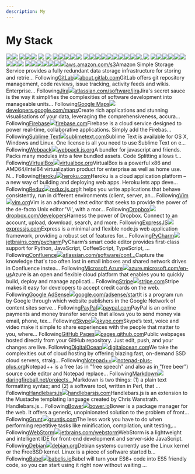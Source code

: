 ```yaml
---
description: My
---
```


# My Stack

[![](https://img.stackshare.io/service/7879/GraphiQL.png)](https://stackshare.io/graphiql)[![](https://img.stackshare.io/package/14575/default\_490406fdda9dc75804913583bc9d0f6648768698.png)](https://stackshare.io/nuget-node-js)  [![](https://img.stackshare.io/service/1647/google-cloud-endpoints.png)](https://stackshare.io/google-cloud-endpoints)[![](https://img.stackshare.io/service/7670/m3cEA33V\_400x400.jpg)](https://stackshare.io/firebase-cloud-messaging)[![](https://img.stackshare.io/service/7374/react-redux.png)](https://stackshare.io/react-redux) [![](https://img.stackshare.io/package/15892/default\_e0a4fb1126d7400f419f0931cf1669947a5bc552.png)](https://stackshare.io/npm-jquery) [![](https://img.stackshare.io/service/1011/n1JRsFeB\_400x400.png)](https://stackshare.io/nodejs) [![](https://img.stackshare.io/service/27/sBsvBbjY.png)](https://stackshare.io/github)[![](https://img.stackshare.io/service/1209/javascript.jpeg)](https://stackshare.io/javascript)[![](https://img.stackshare.io/service/993/pUBY5pVj.png)](https://stackshare.io/python)[![](https://img.stackshare.io/service/1046/git.png)](https://stackshare.io/git)[![](https://img.stackshare.io/service/1021/lxEKmMnB\_400x400.jpg)](https://stackshare.io/jquery) [![](https://img.stackshare.io/service/586/n4u37v9t\_400x400.png)](https://stackshare.io/docker)[![](https://img.stackshare.io/service/1020/OYIaJ1KK.png)](https://stackshare.io/react)[![](https://img.stackshare.io/service/2538/kEpgHiC9.png)](https://stackshare.io/html5)[![](https://img.stackshare.io/service/4202/Visual\_Studio\_Code\_logo.png)](https://stackshare.io/visual-studio-code)[![](https://img.stackshare.io/service/64/cU74ahCn\_400x400.jpg)](https://stackshare.io/google-analytics)[![](https://img.stackshare.io/service/995/K85ZWV2F.png)](https://stackshare.io/java)[![](https://img.stackshare.io/service/675/RNiSRYOF\_400x400.jpg)](https://stackshare.io/slack)[![](https://img.stackshare.io/service/1927/so-icon.png)](https://stackshare.io/stack-overflow)[![](https://img.stackshare.io/service/1612/bynNY5dJ.jpg)](https://stackshare.io/typescript)[![](https://img.stackshare.io/service/4109/16407404782\_8b9c57eab3.jpg)](https://stackshare.io/es6).[![](https://img.stackshare.io/service/2652/default\_807a8795f01fb7baf530cbd7909552eb9d14094a.jpg)](https://stackshare.io/google-fonts) [![](https://img.stackshare.io/service/148/default\_fd639832ff07e3b4f80afd816d82ce5e3b666ed2.jpg)](https://stackshare.io/google-drive)[![](https://img.stackshare.io/service/1336/xWMRvm\_5\_400x400.png)](https://stackshare.io/postman)[![](https://img.stackshare.io/service/1028/ASOhU5xJ.png)](https://stackshare.io/postgresql)[![](https://img.stackshare.io/service/1030/leaf-360x360.png)](https://stackshare.io/mongodb)[![](https://img.stackshare.io/service/250/logo.png)](https://stackshare.io/wordpress)[![](https://img.stackshare.io/service/1120/lejvzrnlpb308aftn31u.png)](https://stackshare.io/npm)[![](https://img.stackshare.io/service/3167/default\_2d280843054d533c0a56c573c2e47e2cc1105a88.jpg)](https://stackshare.io/gmail)[![](https://img.stackshare.io/service/1453/icon\_IntelliJIDEA.png)](https://stackshare.io/intellij-idea)[![](https://img.stackshare.io/service/1171/jCR2zNJV.png)](https://stackshare.io/sass)  [![](https://img.stackshare.io/service/6727/css.png)](https://stackshare.io/css-3)[![](https://img.stackshare.io/service/1451/SR2hUhQN.png)](https://stackshare.io/visual-studio)[![](https://img.stackshare.io/service/28/35O2KIRX\_400x400.jpg)](https://stackshare.io/bitbucket)[![](https://img.stackshare.io/service/3244/1\_Mr1Fy00XjPGNf1Kkp\_hWtw\_2x.png)](https://stackshare.io/font-awesome)[![](https://img.stackshare.io/service/109/-CvHThPk\_400x400.jpg)](https://stackshare.io/trello)[![](https://img.stackshare.io/service/1885/21\_d3cvM.png)](https://stackshare.io/kubernetes)[![](https://img.stackshare.io/service/25/amazon-s3.png)](https://stackshare.io/amazon-s3)[aws.amazon.com/s3](http://aws.amazon.com/s3)Amazon Simple Storage Service provides a fully redundant data storage infrastructure for storing and retrie... Following[GitLab](https://stackshare.io/gitlab)[![](https://img.stackshare.io/service/880/lmalkclL.png)](https://stackshare.io/gitlab)[about.gitlab.com](https://about.gitlab.com)GitLab offers git repository management, code reviews, issue tracking, activity feeds and wikis. Enterprise... Following[Jira](https://stackshare.io/jira)[![](https://img.stackshare.io/service/154/Qifq4jpS\_400x400.jpg)](https://stackshare.io/jira)[atlassian.com/software/jira](https://www.atlassian.com/software/jira)Jira's secret sauce is the way it simplifies the complexities of software development into manageable units... Following[Google Maps](https://stackshare.io/google-maps)[![](https://img.stackshare.io/service/1652/googlemaps.png)](https://stackshare.io/google-maps)[developers.google.com/maps](https://developers.google.com/maps/)Create rich applications and stunning visualisations of your data, leveraging the comprehensiveness, accura... Following[Firebase](https://stackshare.io/firebase)[![](https://img.stackshare.io/service/116/cZLxNFZS.jpg)](https://stackshare.io/firebase)[firebase.com](https://www.firebase.com)Firebase is a cloud service designed to power real-time, collaborative applications. Simply add the Firebas... Following[Sublime Text](https://stackshare.io/sublime-text)[![](https://img.stackshare.io/service/642/default\_e4b167a79203cda8d1d1498b9bad4d531aae0dab.jpg)](https://stackshare.io/sublime-text)[sublimetext.com](http://www.sublimetext.com)Sublime Text is available for OS X, Windows and Linux. One license is all you need to use Sublime Text on e... Following[Webpack](https://stackshare.io/webpack)[![](https://img.stackshare.io/service/1682/IMG\_4636.PNG)](https://stackshare.io/webpack)[webpack.js.org](http://webpack.js.org)A bundler for javascript and friends. Packs many modules into a few bundled assets. Code Splitting allows t... Following[VirtualBox](https://stackshare.io/virtualbox)[![](https://img.stackshare.io/service/774/vbox\_94px.png)](https://stackshare.io/virtualbox)[virtualbox.org](https://www.virtualbox.org)VirtualBox is a powerful x86 and AMD64/Intel64 virtualization product for enterprise as well as home use. N... Following[Heroku](https://stackshare.io/heroku)[![](https://img.stackshare.io/service/133/3wgIDj3j.png)](https://stackshare.io/heroku)[heroku.com](https://www.heroku.com)Heroku is a cloud application platform – a new way of building and deploying web apps. Heroku lets app deve... Following[Redux](https://stackshare.io/reduxjs)[![](https://img.stackshare.io/service/4074/13142323.png)](https://stackshare.io/reduxjs)[redux.js.org](https://redux.js.org)It helps you write applications that behave consistently, run in different environments (client, server, an... Following[Vim](https://stackshare.io/vim)[![](https://img.stackshare.io/service/644/vim\_logo.png)](https://stackshare.io/vim)[vim.org](http://www.vim.org)Vim is an advanced text editor that seeks to provide the power of the de-facto Unix editor 'Vi', with a mor... Following[Dropbox](https://stackshare.io/dropbox)[![](https://img.stackshare.io/service/146/default\_a749061add5e2e82f96387f5b0155a588f961a09.jpg)](https://stackshare.io/dropbox)[dropbox.com/developers](https://www.dropbox.com/developers)Harness the power of Dropbox. Connect to an account, upload, download, search, and more. Following[ExpressJS](https://stackshare.io/expressjs)[![](https://img.stackshare.io/service/1163/hashtag.png)](https://stackshare.io/expressjs)[expressjs.com](http://expressjs.com)Express is a minimal and flexible node.js web application framework, providing a robust set of features for... Following[PyCharm](https://stackshare.io/pycharm)[![](https://img.stackshare.io/service/1644/logo.png)](https://stackshare.io/pycharm)[jetbrains.com/pycharm](https://www.jetbrains.com/pycharm/)PyCharm’s smart code editor provides first-class support for Python, JavaScript, CoffeeScript, TypeScript, ... Following[Confluence](https://stackshare.io/confluence)[![](https://img.stackshare.io/service/769/5\_z16TbH\_400x400.jpg)](https://stackshare.io/confluence)[atlassian.com/software/conf...](https://www.atlassian.com/software/confluence)Capture the knowledge that's too often lost in email inboxes and shared network drives in Confluence instea... Following[Microsoft Azure](https://stackshare.io/microsoft-azure)[![](https://img.stackshare.io/service/213/default\_88defae415fcb9cd0ac5d36c1ed27e74133c6287.jpg)](https://stackshare.io/microsoft-azure)[azure.microsoft.com/en-us](https://azure.microsoft.com/en-us/)Azure is an open and flexible cloud platform that enables you to quickly build, deploy and manage applicati... Following[Stripe](https://stackshare.io/stripe)[![](https://img.stackshare.io/service/97/eW6tXeq3.png)](https://stackshare.io/stripe)[stripe.com](https://stripe.com)Stripe makes it easy for developers to accept credit cards on the web. Following[Google AdSense](https://stackshare.io/google-adsense)[![](https://img.stackshare.io/service/5137/xvWejEyc\_400x400.jpg)](https://stackshare.io/google-adsense)[google.com/adsense/start](https://www.google.com/adsense/start/)It is a program run by Google through which website publishers in the Google Network of content sites serve... Following[PayPal](https://stackshare.io/paypal)[![](https://img.stackshare.io/service/236/yy3lVE1y.jpeg)](https://stackshare.io/paypal)[paypal.com](https://www.paypal.com)PayPal is an online payments and money transfer service that allows you to send money via email, phone, tex... Following[Skype](https://stackshare.io/skype)[![](https://img.stackshare.io/service/340/skype.png)](https://stackshare.io/skype)[skype.com](http://www.skype.com)Skype’s text, voice and video make it simple to share experiences with the people that matter to you, where... Following[GitHub Pages](https://stackshare.io/github-pages)[![](https://img.stackshare.io/service/683/default\_5eeb660db1239eeb3f1c1f6187f2abf0f3a0500d.png)](https://stackshare.io/github-pages)[pages.github.com](http://pages.github.com)Public webpages hosted directly from your GitHub repository. Just edit, push, and your changes are live. Following[DigitalOcean](https://stackshare.io/digitalocean)[![](https://img.stackshare.io/service/295/Onjxs6Lw\_400x400.jpg)](https://stackshare.io/digitalocean)[digitalocean.com](https://www.digitalocean.com)We take the complexities out of cloud hosting by offering blazing fast, on-demand SSD cloud servers, straig... Following[Notepad++](https://stackshare.io/notepad-plus-plus)[![](https://img.stackshare.io/service/646/default\_abe7c8d88f6928ce412eff1e576c52119f8c03af.png)](https://stackshare.io/notepad-plus-plus)[notepad-plus-plus.org](http://notepad-plus-plus.org)Notepad++ is a free (as in "free speech" and also as in "free beer") source code editor and Notepad replace... Following[Markdown](https://stackshare.io/markdown)[![](https://img.stackshare.io/service/1147/markdown.png)](https://stackshare.io/markdown)[daringfireball.net/projects...](http://daringfireball.net/projects/markdown/)Markdown is two things: (1) a plain text formatting syntax; and (2) a software tool, written in Perl, that ... Following[Handlebars.js](https://stackshare.io/handlebars)[![](https://img.stackshare.io/service/1143/Handlebars.png)](https://stackshare.io/handlebars)[handlebarsjs.com](http://handlebarsjs.com)Handlebars.js is an extension to the Mustache templating language created by Chris Wanstrath. Handlebars.js... Following[Bower](https://stackshare.io/bower)[![](https://img.stackshare.io/service/847/66db62603f426a8fc6664081811be6d4.png)](https://stackshare.io/bower)[bower.io](http://bower.io)Bower is a package manager for the web. It offers a generic, unopinionated solution to the problem of front... Following[Grunt](https://stackshare.io/grunt)[![](https://img.stackshare.io/service/845/falgg2jybmhgk16y62lr.png)](https://stackshare.io/grunt)[gruntjs.com](http://gruntjs.com)The less work you have to do when performing repetitive tasks like minification, compilation, unit testing,... Following[WebStorm](https://stackshare.io/webstorm)[![](https://img.stackshare.io/service/1455/icon\_WebStorm.png)](https://stackshare.io/webstorm)[jetbrains.com/webstorm](http://www.jetbrains.com/webstorm/)WebStorm is a lightweight and intelligent IDE for front-end development and server-side JavaScript. Following[Debian](https://stackshare.io/debian)[![](https://img.stackshare.io/service/1656/vd4gAekh.png)](https://stackshare.io/debian)[debian.org](https://www.debian.org)Debian systems currently use the Linux kernel or the FreeBSD kernel. Linux is a piece of software started b... Following[Babel](https://stackshare.io/babel)[![](https://img.stackshare.io/service/2739/-1wfGjNw.png)](https://stackshare.io/babel)[babeljs.io](http://babeljs.io)Babel will turn your ES6+ code into ES5 friendly code, so you can start using it right now without waiting ...
